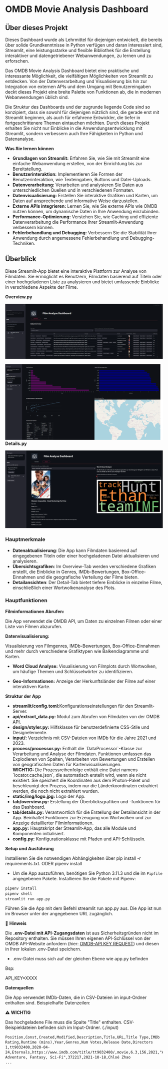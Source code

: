 <h1>OMDB Movie Analysis Dashboard</h1>

<h2> Über dieses Projekt </h2>
Dieses Dashboard wurde als Lehrmittel für diejenigen entwickelt, die bereits über solide Grundkenntnisse in Python verfügen und daran interessiert sind, Streamlit, eine leistungsstarke und flexible Bibliothek für die Erstellung interaktiver und datengetriebener Webanwendungen, zu lernen und zu erforschen.

Das OMDB Movie Analysis Dashboard bietet eine praktische und interessante Möglichkeit, die vielfältigen Möglichkeiten von Streamlit zu entdecken. Von der Datenverarbeitung und Visualisierung bis hin zur Integration von externen APIs und dem Umgang mit Benutzereingaben deckt dieses Projekt eine breite Palette von Funktionen ab, die in modernen Webanwendungen üblich sind.

Die Struktur des Dashboards und der zugrunde liegende Code sind so konzipiert, dass sie sowohl für diejenigen nützlich sind, die gerade erst mit Streamlit beginnen, als auch für erfahrene Entwickler, die tiefer in fortgeschrittenere Themen eintauchen möchten. Durch dieses Projekt erhalten Sie nicht nur Einblicke in die Anwendungsentwicklung mit Streamlit, sondern verbessern auch Ihre Fähigkeiten in Python und Datenanalyse.

**Was Sie lernen können**

- **Grundlagen von Streamlit:** Erfahren Sie, wie Sie mit Streamlit eine einfache Webanwendung erstellen, von der Einrichtung bis zur Bereitstellung.
- **Benutzerinteraktion:** Implementieren Sie Formen der Benutzerinteraktion, wie Texteingaben, Buttons und Datei-Uploads.
- **Datenverarbeitung:** Verarbeiten und analysieren Sie Daten aus unterschiedlichen Quellen und in verschiedenen Formaten.
- **Datenvisualisierung:** Erstellen Sie interaktive Grafiken und Karten, um Daten auf ansprechende und informative Weise darzustellen.
- **Externe APIs integrieren:** Lernen Sie, wie Sie externe APIs wie OMDB nutzen können, um dynamische Daten in Ihre Anwendung einzubinden.
- **Performance-Optimierung:** Verstehen Sie, wie Caching und effiziente Datenverarbeitung die Performance Ihrer Streamlit-Anwendung verbessern können.
- **Fehlerbehandlung und Debugging:** Verbessern Sie die Stabilität Ihrer Anwendung durch angemessene Fehlerbehandlung und Debugging-Techniken.

<h2>Überblick</h2>
Diese Streamlit-App bietet eine interaktive Plattform zur Analyse von Filmdaten. Sie ermöglicht es Benutzern, Filmdaten basierend auf Titeln oder einer hochgeladenen Liste zu analysieren und bietet umfassende Einblicke in verschiedene Aspekte der Filme.


**Overview.py**

![img.png](static/img/overview_1.png)

![img_1.png](static/img/overview_2.png)
**Details.py**

![img_2.png](static/img/details.png)

### Hauptmerkmale

- **Datenaktualisierung**: Die App kann Filmdaten basierend auf eingegebenen Titeln oder einer hochgeladenen Datei aktualisieren und analysieren.
- **Übersichtsgrafiken**: Im Overview-Tab werden verschiedene Grafiken erstellt, die Einblicke in Genres, IMDb-Bewertungen, Box-Office-Einnahmen und die geografische Verteilung der Filme bieten.
- **Detailansichten**: Der Detail-Tab bietet tiefere Einblicke in einzelne Filme, einschließlich einer Wortwolkenanalyse des Plots.

<h3>Hauptfunktionen</h3>

**Filminformationen Abrufen:** 

Die App verwendet die OMDB API, um Daten zu einzelnen Filmen oder einer Liste von Filmen abzurufen.

**Datenvisualisierung:**

Visualisierung von Filmgenres, IMDb-Bewertungen, Box-Office-Einnahmen und mehr durch verschiedene Grafiktypen wie Balkendiagramme und Karten.

- **Word Cloud Analyse:** Visualisierung von Filmplots durch Wortwolken, um häufige Themen und Schlüsselwörter zu identifizieren.

- **Geo-Informationen:** Anzeige der Herkunftsländer der Filme auf einer interaktiven Karte.

**Struktur der App**
<ul>
<li><strong>streamlit/config.toml:</strong>Konfigurationseinstellungen für den Streamlit-Server.</li>
<li><strong>api/extract_data.py:</strong> Modul zum Abrufen von Filmdaten von der OMDB API.</li>
<li><strong>design/styler.py:</strong> Hilfsklasse für benutzerdefinierte CSS-Stile und Designelemente.</li>
<li><strong>input/:</strong> Verzeichnis mit CSV-Dateien von IMDb für die Jahre 2021 und 2023.</li>
<li><strong>process/processor.py:</strong> Enthält die `DataProcessor`-Klasse zur Verarbeitung und Analyse der Filmdaten. Funktionen umfassen das Explodieren von Spalten, Verarbeiten von Bewertungen und Erstellen von geografischen Daten für Kartenvisualisierungen.</li>
<strong>WICHTIG:</strong> Die Prozessreihenfolge enthält eine Datei namens `locator.cache.json`, die automatisch erstellt wird, wenn sie nicht existiert. Sie speichert die Koordinaten aus dem Photon-Paket und beschleunigt den Prozess, indem nur die Länderkoordinaten extrahiert werden, die noch nicht extrahiert wurden.
<li><strong>static/img/logo.jpg: </strong> Logo der App.</li>
<li><strong>tab/overview.py:</strong> Erstellung der Überblicksgrafiken und -funktionen für das Dashboard.</li>
<li><strong>tab/details.py:</strong> Verantwortlich für die Erstellung der Detailansicht in der App. Beinhaltet Funktionen zur Erzeugung von Wortwolken und zur Anzeige detaillierter Filminformationen.</li>
<li><strong>app.py:</strong>  Hauptskript der Streamlit-App, das alle Module und Komponenten initialisiert.</li>
<li><strong>config.py:</strong> Konfigurationsklasse mit Pfaden und API-Schlüsseln.</li>
</ul>

**Setup und Ausführung**

Installieren Sie die notwendigen Abhängigkeiten über pip install -r requirements.txt. ODER pipenv install 
- Um die App auszuführen, benötigen Sie Python 3.11.3 und die im `Pipfile` angegebenen Pakete. Installieren Sie die Pakete mit Pipenv:
```bash
pipenv install
pipenv shell
streamlit run app.py
````
Führen Sie die App mit dem Befehl streamlit run app.py aus.
Die App ist nun im Browser unter der angegebenen URL zugänglich.

📌 **Hinweis**

Die **.env-Datei mit API-Zugangsdaten** ist aus Sicherheitsgründen nicht im Repository enthalten.
Sie müssen Ihren eigenen API-Schlüssel von der OMDB API-Website anfordern (hier: <a href="https://www.omdbapi.com/apikey.aspx">OMDB-API KEY REQUEST</a>)
und diesen in Ihrer lokalen .env-Datei speichern.

- .env-Datei muss sich auf der gleichen Ebene wie app.py befinden

Bsp: 

API_KEY=XXXX



**Datenquellen**

Die App verwendet IMDb-Daten, die in CSV-Dateien im input-Ordner enthalten sind. Beispielhafte Datenzeilen:

⚠️ **WICHTIG**

Das hochgeladene File muss die Spalte "Title" enthalten.
CSV-Beispieldateien befinden sich im Input-Ordner. (./input)

````matematica
Position,Const,Created,Modified,Description,Title,URL,Title Type,IMDb Rating,Runtime (mins),Year,Genres,Num Votes,Release Date,Directors
1,tt9032400,2020-04-24,Eternals,https://www.imdb.com/title/tt9032400/,movie,6.3,156,2021,"Action, Adventure, Fantasy, Sci-Fi",372217,2021-10-18,Chloé Zhao
...

````